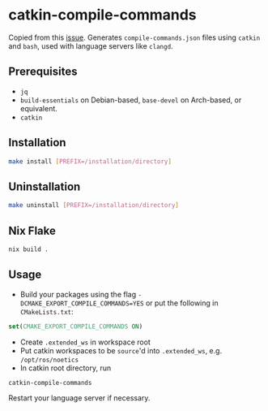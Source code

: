# catkin-compile-commands

Copied from this [issue](https://github.com/catkin/catkin_tools/issues/551). Generates `compile-commands.json` files using `catkin` and `bash`, used with language servers like `clangd`.

## Prerequisites

*   `jq`
*   `build-essentials` on Debian-based, `base-devel` on Arch-based, or equivalent.
*   `catkin`

## Installation

```sh
make install [PREFIX=/installation/directory]
```

## Uninstallation

```sh
make uninstall [PREFIX=/installation/directory]
```

## Nix Flake

```sh
nix build .
```

## Usage

*   Build your packages using the flag `-DCMAKE_EXPORT_COMPILE_COMMANDS=YES` or put the following in `CMakeLists.txt`:
  ```cmake
  set(CMAKE_EXPORT_COMPILE_COMMANDS ON)
  ```
*   Create `.extended_ws` in workspace root
*   Put catkin workspaces to be `source`'d into `.extended_ws`, e.g. `/opt/ros/noetics`
*   In catkin root directory, run

```sh
catkin-compile-commands
```

Restart your language server if necessary.
